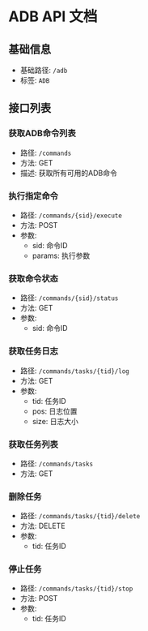 # ADB API 文档

## 基础信息
- 基础路径: `/adb`
- 标签: `ADB`

## 接口列表

### 获取ADB命令列表
- 路径: `/commands`
- 方法: GET
- 描述: 获取所有可用的ADB命令

### 执行指定命令
- 路径: `/commands/{sid}/execute`
- 方法: POST
- 参数:
  - sid: 命令ID
  - params: 执行参数

### 获取命令状态  
- 路径: `/commands/{sid}/status`
- 方法: GET
- 参数:
  - sid: 命令ID

### 获取任务日志
- 路径: `/commands/tasks/{tid}/log`
- 方法: GET
- 参数:
  - tid: 任务ID
  - pos: 日志位置
  - size: 日志大小

### 获取任务列表
- 路径: `/commands/tasks`
- 方法: GET

### 删除任务
- 路径: `/commands/tasks/{tid}/delete`
- 方法: DELETE
- 参数:
  - tid: 任务ID

### 停止任务
- 路径: `/commands/tasks/{tid}/stop`
- 方法: POST
- 参数:
  - tid: 任务ID
